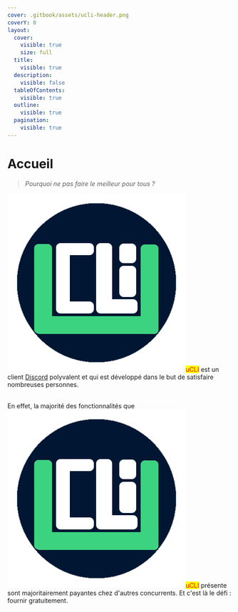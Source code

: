 ```yaml
---
cover: .gitbook/assets/ucli-header.png
coverY: 0
layout:
  cover:
    visible: true
    size: full
  title:
    visible: true
  description:
    visible: false
  tableOfContents:
    visible: true
  outline:
    visible: true
  pagination:
    visible: true
---
```


# Accueil

> _Pourquoi ne pas faire le meilleur pour tous ?_

<img src=".gitbook/assets/ucli-logo.png" alt="" data-size="line"><mark style="color:red;">uCLI</mark> est un client [Discord](https://discord.com/) polyvalent et qui est développé dans le but de satisfaire nombreuses personnes.

\
En effet, la majorité des fonctionnalités que <img src=".gitbook/assets/ucli-logo.png" alt="" data-size="line"><mark style="color:red;">uCLI</mark> présente sont majoritairement payantes chez d'autres concurrents. Et c'est là le défi : fournir gratuitement.
